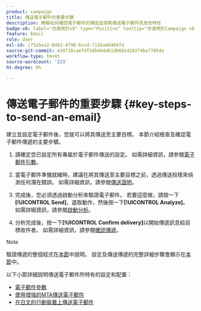 ```yaml
---
product: campaign
title: 傳送電子郵件的重要步驟
description: 瞭解如何確認電子郵件的傳送並探索傳送電子郵件訊息的特性
badge-v8: label="也適用於v8" type="Positive" tooltip="亦適用於Campaign v8"
feature: Email
role: User
exl-id: c75a5ea2-8d62-4f98-bccd-7116a4d404fd
source-git-commit: e34718caefdf5db4ddd61db601420274be77054e
workflow-type: tm+mt
source-wordcount: '223'
ht-degree: 0%

---
```


# 傳送電子郵件的重要步驟 {#key-steps-to-send-an-email}

建立並設定電子郵件後，您就可以將其傳送至主要目標。 本節介紹檢查及確認電子郵件傳遞的主要步驟。

1. 請確定您已設定所有專屬於電子郵件傳送的設定。 如需詳細資訊，請參閱[電子郵件引數](email-parameters.md)。
1. 當電子郵件準備就緒時，建議在將其傳送至主要目標之前，透過傳送校樣來偵測任何潛在錯誤。 如需詳細資訊，請參閱[傳送證明](steps-validating-the-delivery.md#sending-a-proof)。

1. 完成後，您必須透過啟動分析來驗證電子郵件。 若要這麼做，請按一下&#x200B;**[!UICONTROL Send]**，選取動作，然後按一下&#x200B;**[!UICONTROL Analyze]**。 如需詳細資訊，請參閱[啟動分析](steps-validating-the-delivery.md#analyzing-the-delivery)。

1. 分析完成後，按一下&#x200B;**[!UICONTROL Confirm delivery]**&#x200B;以開始傳遞訊息給目標收件者。 如需詳細資訊，請參閱[確認傳遞](steps-sending-the-delivery.md#confirming-delivery)。

   <!--Add screenshot with analysis done and Confirm delivery button activated.-->

>[!NOTE]
>
>驗證傳遞的整個程式在[本節](steps-validating-the-delivery.md)中說明。 設定及傳送傳遞的完整詳細步驟會顯示在[本節](steps-sending-the-delivery.md)中。

以下小節詳細說明傳送電子郵件所特有的設定和配置：
<!--* [Generating the mirror page](generating-mirror-page.md)
* [Email BCC](email-bcc.md)-->
* [電子郵件參數](email-parameters.md)
* [使用增強的MTA傳送電子郵件](sending-with-enhanced-mta.md)
* [在日文的行動裝置上傳送電子郵件](sending-emails-on-japanese-mobiles.md)
